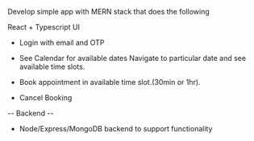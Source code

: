 Develop simple app with MERN stack that does the following

React + Typescript UI

* Login with email and OTP

* See Calendar for available dates Navigate to particular date and see available time slots.

* Book appointment in available time slot.(30min or 1hr).
* Cancel Booking

-- Backend --
* Node/Express/MongoDB backend to support functionality
